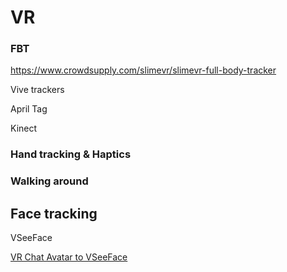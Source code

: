 # VR

### FBT

https://www.crowdsupply.com/slimevr/slimevr-full-body-tracker

Vive trackers

April Tag

Kinect

### Hand tracking & Haptics



### Walking around



## Face tracking

VSeeFace

[VR Chat Avatar to VSeeFace](https://www.youtube.com/watch?v=Pqp-zMX0O_4)

